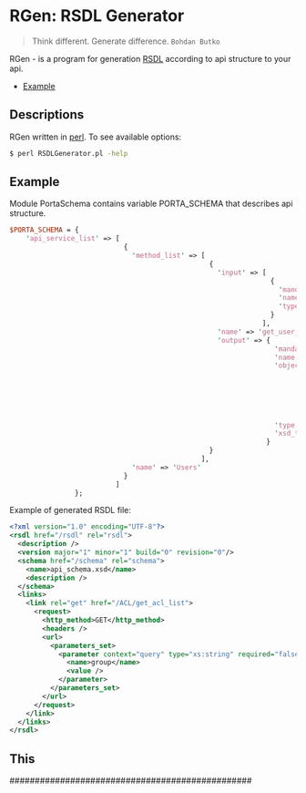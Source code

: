 # RGen: RSDL Generator
> Think different. Generate difference. ```Bohdan Butko```

RGen - is a program for generation [RSDL](https://en.wikipedia.org/wiki/RSDL) according to api structure to your api.

* [Example](this)
## Descriptions
RGen written in [perl](https://www.perl.org/).
To see available options:
```sh
$ perl RSDLGenerator.pl -help
```

## Example
Module PortaSchema contains variable PORTA_SCHEMA that describes api structure.
```perl
$PORTA_SCHEMA = { 
    'api_service_list' => [
                            {
                              'method_list' => [
                                                 {
                                                   'input' => [
                                                                {
                                                                  'mandatory' => 0,
                                                                  'name' => 'name',
                                                                  'type' => 'string'
                                                                }
                                                              ],
                                                   'name' => 'get_user_id',
                                                   'output' => {
                                                                 'mandatory' => 0,
                                                                 'name' => undef,
                                                                 'object_field_list' => [
                                                                                          {
                                                                                            'mandatory' => 0,
                                                                                            'name' => 'id',
                                                                                            'type' => 'int'
                                                                                          }
                                                                                        ],
                                                                 'type' => 'object',
                                                                 'xsd_type' => 'GetUserId'
                                                               }
                                                 }
                                               ],
                              'name' => 'Users'
                            }
                          ]
                };
```
Example of generated RSDL file:
```xml
<?xml version="1.0" encoding="UTF-8"?>
<rsdl href="/rsdl" rel="rsdl">
  <description />
  <version major="1" minor="1" build="0" revision="0"/>
  <schema href="/schema" rel="schema">
    <name>api_schema.xsd</name>
    <description />
  </schema>
  <links>
    <link rel="get" href="/ACL/get_acl_list">
      <request>
        <http_method>GET</http_method>
        <headers />
        <url>
          <parameters_set>
            <parameter context="query" type="xs:string" required="false">
              <name>group</name>
              <value />
            </parameter>
          </parameters_set>
        </url>
      </request>
    </link>
  </links>
</rsdl>
```
## This

################################################
